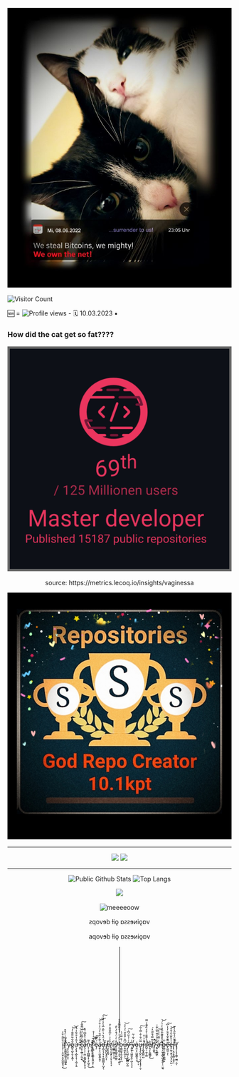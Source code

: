 

<p align="center">
  <img src="https://github.com/vaginessa/vaginessa/blob/main/ninjamiepelz_reduced2.jpg" />
  </p>

![Visitor Count](https://profile-counter.glitch.me/vaginessa/count.svg)


🆕 = 
![Profile views](https://komarev.com/ghpvc/?username=vaginessa)  - 🗓️ 10.03.2023
▪️


### How did the cat get so fat????
![how_did_the_cat_get_so_FAT](https://github.com/vaginessa/vaginessa/blob/main/github_vaginessa_69.png)

<div align="center">
source: https://metrics.lecoq.io/insights/vaginessa
</p>

![theysayimagodcreator](https://github.com/vaginessa/vaginessa/blob/main/badge_godrepocreator.jpg)

---

[](http://github-profile-summary-cards.vercel.app/api/cards/profile-details?username=vaginessa&theme=nord_dark)
<img src="http://github-profile-summary-cards.vercel.app/api/cards/repos-per-language?username=vaginessa&theme=nord_dark" width="50%">
<img src="http://github-profile-summary-cards.vercel.app/api/cards/stats?username=vaginessa&theme=nord_dark" width="50%">

---



![Public Github Stats](https://github-readme-stats.vercel.app/api?username=vaginessa&show_icons=true&hide_border=false&custom_title=uiuiui...&theme=vue-dark)
![Top Langs](https://github-readme-stats.vercel.app/api/top-langs/?username=vaginessa&layout=compact&langs_count=10&theme=monokai)

<div align="center">
  <img src="https://github-profile-trophy.vercel.app/?username=vaginessa&column=7&theme=onedark" />
</div>



![meeeeoow](https://github.com/blackcater/blackcater/raw/main/images/banner.gif)


<p align="center">
ꙅqovɘb ƚiǫ ɒꙅꙅɘᴎiǫɒv
</p>

<div align="center">
aqovɘb ƚiǫ ɒꙅꙅɘᴎiǫɒv
</div>

![placeholder](https://github.com/vaginessa/vaginessa/blob/main/dummy_1x192_%23000000.png)
 
 
 
 
 
 
  

  

   



   










ḯ̴̡̡̦͕̯̮̯͕̭̞̺̼̬̟̱̞̐̋̃̇̐̓͜f̸̝̆̒͆̒̈́̌͒͘ ̷̣̤̱̰̳̮̼̤̳͈̯͖͖̬͍̉̑̊ỹ̴̧̨̤̖͚͙͙͎o̷̻͈̹̺̙̯̝͙͚͋͋̃̋̋͌͐̓͝͝ͅự̶̧̢̟͙̲̙̞̝̹͕͖̦̙̱̾̃̍̔̌͒̏̔́̽ ̵̛̛̬̬̋̅̆̀̈́̍̂̔͝c̶̡͙̖̰̲̜̦̰̣̼͋́̓͆̐͗̉̈́̅͊̃̎̚͜͠ͅȁ̵̢̡̝̦̠̪̦̮̪̥͖̙̙̬̖̥͆̐̔̎̌͆̉̆̽̚n̵̨̜͉̟̪̻̻̗̟͉̙̪̥̯͛͌͜ ̸̱̞̤̪̠̟̹͓̋̐̕̕͝͝r̷̢̼̻̜̗̱̫̳̞̱͈̼̯̞̹̩̼̅͋̊͛̇̾̊̚ë̴̡̦́̈͊̎͠á̷̡͍̖̖̤̼̮͈̼̝͍̦̀͂̓̈́̐̓́̈̓͗̐͒͘͝͠ḑ̶͖͉͉̗̘͙̜̳̪͇͔̦̪̘̖́́̈́̏́̇̀̃̔̅̉̀̾͛̒͐͠ ̸̡̨̺̯̺͙̯̯͔̏̌ͅț̶̨̢͓̤̥̄̈h̸̛̠̼̖̯̮̝̙̱̜̮͕͔̦̘͓̄̒̓̇̓̅̌̆͊͛͛̑i̵̧͇͇̫͖̣̹͕̟̍s̵̨̛̛̮̼̬̲͚̹̻̫̲̼͒͗̀͗̈́͒̀́̀̐̕ ̵̨̨̯̱̖͎̥͉͙͍͔͚͔̓͛͐̂́͐̇́̍̊̈̄̿̋̊̊b̵̧̳̲̱̬̗̼̞͈̝̜̪͑̐̿̈́̍ú̶̧͈͚̞̖̪̗̠͆̑͗̆̄̐̆̈̍̉̀̾͜͜͝ŷ̷̨̢̛͈̤̺̮̩͓̰̲̻̪͕̺͐͑̉̃̈́͆͗͠ ̶̨͈̤̥̘̺͚͔͍̜̪̖͓͉͙̐͑y̴̗̼̓́͛̃͑̃o̵̡̼͎̗̫̺̱͇̞̘̮̍͜ͅͅu̶̢̡̡̨̪̙̤̜̣̮̝͎͓̟̗̣̬̿̈́̄͑̄͐̿̇͋͠r̴̡͎̻̟̻̪̠̺͛̐̉͑̆̚ś̶̛̛̺̱̣̠̼̗̩̻́̔͌͋̀͒̒̏̌͊̓̿̚͘e̷̦͍̗̗͍̳̻̞͋͜l̸̜̆͂̿́̐̋͂͛́f̸̟̯̪̱̈̂̚͜ ̵̭͍̝̖̳͖̌̃̾̊̈́͊̊̅͑͊͑ͅa̶̛̘͗͑̿́̔̈͐̍͝ ̴̢̛̜͎̫̝̩͇̖̺͙͈̭̩̹̤͚̘͌̉̄̎͌͂͋̄̑̉̀͑̔́͝b̶̥̻͉̼̼̬͈̹̳̻̣̱͋ẽ̶̢͖̪̠̞͌͊̌̄͐̆͋̓̔̀͆͘͘͠ͅé̶̥̙͚̹̱͍͉̯͓̗̮̦̺̣̒̄̀̄̅͋͐̐̂͝r̷̢̢͔̯͎̯̭̻̜͍̥̝̃̔̃̈́̒͂̋̔̾̅!̸̡̡̨̨̟͎̳̜̰̲̤̣̫̀͌ͅ






